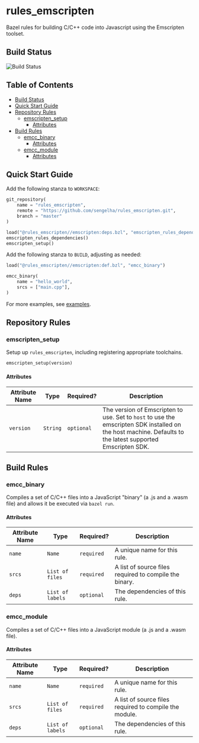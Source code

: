 <!-- omit in toc -->
# rules_emscripten

Bazel rules for building C/C++ code into Javascript using the
Emscripten toolset.

## Build Status

![Build Status](https://github.com/sengelha/streaming-percentiles/actions/workflows/ci.yml/badge.svg)

<!-- omit in toc -->
## Table of Contents

- [Build Status](#build-status)
- [Quick Start Guide](#quick-start-guide)
- [Repository Rules](#repository-rules)
  - [emscripten_setup](#emscripten_setup)
    - [Attributes](#attributes)
- [Build Rules](#build-rules)
  - [emcc_binary](#emcc_binary)
    - [Attributes](#attributes-1)
  - [emcc_module](#emcc_module)
    - [Attributes](#attributes-2)

## Quick Start Guide

Add the following stanza to `WORKSPACE`:

```python
git_repository(
    name = "rules_emscripten",
    remote = "https://github.com/sengelha/rules_emscripten.git",
    branch = "master"
)

load("@rules_emscripten//emscripten:deps.bzl", "emscripten_rules_dependencies", "emscripten_setup")
emscripten_rules_dependencies()
emscripten_setup()
```

Add the following stanza to `BUILD`, adjusting as needed:

```python
load("@rules_emscripten//emscripten:def.bzl", "emcc_binary")

emcc_binary(
    name = "hello_world",
    srcs = ["main.cpp"],
)
```

For more examples, see [examples](examples).

## Repository Rules

### emscripten_setup

Setup up `rules_emscripten`, including registering appropriate toolchains.

```python
emscripten_setup(version)
```

#### Attributes

| Attribute Name | Type     | Required?  | Description                                                                                                                                                 |
| -------------- | -------- | ---------- | ----------------------------------------------------------------------------------------------------------------------------------------------------------- |
| `version`      | `String` | `optional` | The version of Emscripten to use.  Set to `host` to use the emscripten SDK installed on the host machine.  Defaults to the latest supported Emscripten SDK. |

## Build Rules

### emcc_binary

Compiles a set of C/C++ files into a JavaScript "binary" (a .js and a .wasm
file) and allows it be executed via `bazel run`.

#### Attributes

| Attribute Name | Type             | Required?  | Description                                            |
| -------------- | ---------------- | ---------- | ------------------------------------------------------ |
| `name`         | `Name`           | `required` | A unique name for this rule.                           |
| `srcs`         | `List of files`  | `required` | A list of source files required to compile the binary. |
| `deps`         | `List of labels` | `optional` | The dependencies of this rule.                         |

### emcc_module

Compiles a set of C/C++ files into a JavaScript module (a .js and a .wasm
file).

#### Attributes

| Attribute Name | Type             | Required?  | Description                                            |
| -------------- | ---------------- | ---------- | ------------------------------------------------------ |
| `name`         | `Name`           | `required` | A unique name for this rule.                           |
| `srcs`         | `List of files`  | `required` | A list of source files required to compile the module. |
| `deps`         | `List of labels` | `optional` | The dependencies of this rule.                         |
